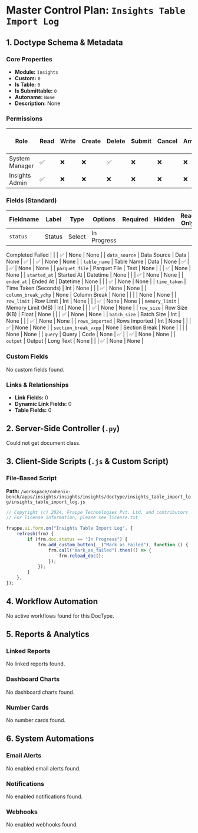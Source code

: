 # Master Control Plan: `Insights Table Import Log`

## 1. Doctype Schema & Metadata

### Core Properties
- **Module:** `Insights`
- **Custom:** `0`
- **Is Table:** `0`
- **Is Submittable:** `0`
- **Autoname:** `None`
- **Description:** None

### Permissions
| Role | Read | Write | Create | Delete | Submit | Cancel | Amend | Report | Import | Export | Print | Email | Share | Set User Perms |
|---|---|---|---|---|---|---|---|---|---|---|---|---|---|---|
| System Manager | ✅ | ❌ | ❌ | ✅ | ❌ | ❌ | ❌ | ✅ | ❌ | ✅ | ✅ | ✅ | ✅ | ❌ |
| Insights Admin | ✅ | ❌ | ❌ | ❌ | ❌ | ❌ | ❌ | ✅ | ❌ | ✅ | ✅ | ✅ | ✅ | ❌ |


### Fields (Standard)
| Fieldname | Label | Type | Options | Required | Hidden | Read Only | Default | Description |
|---|---|---|---|---|---|---|---|---|
| `status` | Status | Select | In Progress
Completed
Failed |  |  | ✅ | None | None |
| `data_source` | Data Source | Data | None | ✅ |  | ✅ | None | None |
| `table_name` | Table Name | Data | None | ✅ |  | ✅ | None | None |
| `parquet_file` | Parquet File | Text | None |  |  | ✅ | None | None |
| `started_at` | Started At | Datetime | None |  |  | ✅ | None | None |
| `ended_at` | Ended At | Datetime | None |  |  | ✅ | None | None |
| `time_taken` | Time Taken (Seconds) | Int | None |  |  | ✅ | None | None |
| `column_break_ydhp` | None | Column Break | None |  |  |  | None | None |
| `row_limit` | Row Limit | Int | None |  |  | ✅ | None | None |
| `memory_limit` | Memory Limit (MB) | Int | None |  |  | ✅ | None | None |
| `row_size` | Row Size (KB) | Float | None |  |  | ✅ | None | None |
| `batch_size` | Batch Size | Int | None |  |  | ✅ | None | None |
| `rows_imported` | Rows Imported | Int | None |  |  | ✅ | None | None |
| `section_break_vxpp` | None | Section Break | None |  |  |  | None | None |
| `query` | Query | Code | None | ✅ |  | ✅ | None | None |
| `output` | Output | Long Text | None |  |  | ✅ | None | None |


### Custom Fields
No custom fields found.


### Links & Relationships
- **Link Fields:** 0
- **Dynamic Link Fields:** 0
- **Table Fields:** 0

## 2. Server-Side Controller (`.py`)
Could not get document class.


## 3. Client-Side Scripts (`.js` & Custom Script)
### File-Based Script
**Path:** `/workspace/cohenix-bench/apps/insights/insights/insights/doctype/insights_table_import_log/insights_table_import_log.js`
```javascript
// Copyright (c) 2024, Frappe Technologies Pvt. Ltd. and contributors
// For license information, please see license.txt

frappe.ui.form.on("Insights Table Import Log", {
	refresh(frm) {
		if (frm.doc.status == "In Progress") {
			frm.add_custom_button(__("Mark as Failed"), function () {
				frm.call("mark_as_failed").then(() => {
					frm.reload_doc();
				});
			});
		}
	},
});

```




## 4. Workflow Automation
No active workflows found for this DocType.


## 5. Reports & Analytics
### Linked Reports
No linked reports found.


### Dashboard Charts
No dashboard charts found.


### Number Cards
No number cards found.


## 6. System Automations
### Email Alerts
No enabled email alerts found.


### Notifications
No enabled notifications found.


### Webhooks
No enabled webhooks found.
